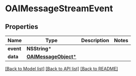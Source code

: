 # OAIMessageStreamEvent

## Properties
Name | Type | Description | Notes
------------ | ------------- | ------------- | -------------
**event** | **NSString*** |  | 
**data** | [**OAIMessageObject***](OAIMessageObject.md) |  | 

[[Back to Model list]](../README.md#documentation-for-models) [[Back to API list]](../README.md#documentation-for-api-endpoints) [[Back to README]](../README.md)


